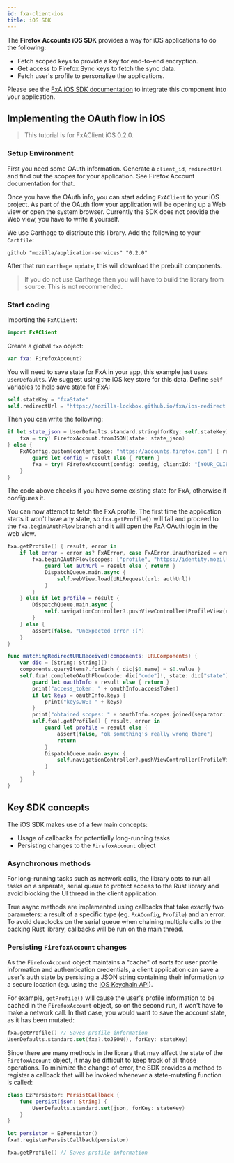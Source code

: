 ```yaml
---
id: fxa-client-ios
title: iOS SDK
---
```


The **Firefox Accounts iOS SDK** provides a way for iOS applications to do the following:

* Fetch scoped keys to provide a key for end-to-end encryption.
* Get access to Firefox Sync keys to fetch the sync data.
* Fetch user's profile to personalize the applications.

Please see the [FxA iOS SDK documentation](https://github.com/mozilla/application-services/tree/master/fxa-rust-client/sdks/swift/FxAClient)
to integrate this component into your application.

## Implementing the OAuth flow in iOS

> This tutorial is for FxAClient iOS 0.2.0.


### Setup Environment 

First you need some OAuth information. Generate a `client_id`, `redirectUrl` and find out the scopes for your application.
See Firefox Account documentation for that. 

Once you have the OAuth info, you can start adding `FxAClient` to your iOS project.
As part of the OAuth flow your application will be opening up a Web view or open the system browser.
Currently the SDK does not provide the Web view, you have to write it yourself.

We use Carthage to distribute this library. Add the following to your `Cartfile`:

```
github "mozilla/application-services" "0.2.0"
```

After that run `carthage update`, this will download the prebuilt components.

> If you do not use Carthage then you will have to build the library from source. This is 
not recommended. 


### Start coding

Importing the `FxAClient`:

```swift
import FxAClient
```

Create a global `fxa` object: 

```swift
var fxa: FirefoxAccount?
```

You will need to save state for FxA in your app, this example just uses `UserDefaults`. We suggest using the iOS key store for this data.
Define `self` variables to help save state for FxA:

```swift
self.stateKey = "fxaState"
self.redirectUrl = "https://mozilla-lockbox.github.io/fxa/ios-redirect.html"
```

Then you can write the following:

```swift
if let state_json = UserDefaults.standard.string(forKey: self.stateKey) {
    fxa = try! FirefoxAccount.fromJSON(state: state_json)
} else {
    FxAConfig.custom(content_base: "https://accounts.firefox.com") { result, error in
        guard let config = result else { return }
        fxa = try! FirefoxAccount(config: config, clientId: "[YOUR_CLIENT_ID]")
    }
}
```

The code above checks if you have some existing state for FxA, otherwise it configures it.

You can now attempt to fetch the FxA profile. The first time the application starts it won't have any state, so
`fxa.getProfile()` will fail and proceed to the `fxa.beginOAuthFlow` branch and it will open the FxA OAuth login
in the web view.

```swift
fxa.getProfile() { result, error in
    if let error = error as? FxAError, case FxAError.Unauthorized = error {
        fxa.beginOAuthFlow(scopes: ["profile", "https://identity.mozilla.com/apps/oldsync"], wantsKeys: true) { result, error in
            guard let authUrl = result else { return }
            DispatchQueue.main.async {
                self.webView.load(URLRequest(url: authUrl))
            }
        }
    } else if let profile = result {
        DispatchQueue.main.async {
            self.navigationController?.pushViewController(ProfileView(email: profile.email), animated: true)
        }
    } else {
        assert(false, "Unexpected error :(")
    }
}
```

```swift
func matchingRedirectURLReceived(components: URLComponents) {
    var dic = [String: String]()
    components.queryItems?.forEach { dic[$0.name] = $0.value }
    self.fxa!.completeOAuthFlow(code: dic["code"]!, state: dic["state"]!) { result, error in
        guard let oauthInfo = result else { return }
        print("access_token: " + oauthInfo.accessToken)
        if let keys = oauthInfo.keys {
            print("keysJWE: " + keys)
        }
        print("obtained scopes: " + oauthInfo.scopes.joined(separator: " "))
        self.fxa!.getProfile() { result, error in
            guard let profile = result else {
                assert(false, "ok something's really wrong there")
                return
            }
            DispatchQueue.main.async {
                self.navigationController?.pushViewController(ProfileView(email: profile.email), animated: true)
            }
        }
    }
}
```

## Key SDK concepts

The iOS SDK makes use of a few main concepts:

* Usage of callbacks for potentially long-running tasks
* Persisting changes to the `FirefoxAccount` object

### Asynchronous methods

For long-running tasks such as network calls, the library opts to run all tasks on a separate, serial queue to
protect access to the Rust library and avoid blocking the UI thread in the client application.

True async methods are implemented using callbacks that take exactly two parameters: a result of a specific
type (eg. `FxAConfig`, `Profile`) and an error. To avoid deadlocks on the serial queue when chaining multiple
calls to the backing Rust library, callbacks will be run on the main thread.

### Persisting `FirefoxAccount` changes

As the `FirefoxAccount` object maintains a "cache" of sorts for user profile information and authentication
credentials, a client application can save a user's auth state by persisting a JSON string containing their
information to a secure location (eg. using the [iOS Keychain API](https://developer.apple.com/documentation/security/keychain_services)).

For example, `getProfile()` will cause the user's profile information to be cached in the `FirefoxAccount`
object, so on the second run, it won't have to make a network call. In that case, you would want to save the
account state, as it has been mutated:

```swift
fxa.getProfile() // Saves profile information
UserDefaults.standard.set(fxa?.toJSON(), forKey: stateKey)
```

Since there are many methods in the library that may affect the state of the `FirefoxAccount` object, it may
be difficult to keep track of all those operations. To minimize the change of error, the SDK provides a method
to register a callback that will be invoked whenever a state-mutating function is called:

```swift
class EzPersistor: PersistCallback {
    func persist(json: String) {
        UserDefaults.standard.set(json, forKey: stateKey)
    }
}

let persistor = EzPersistor()
fxa!.registerPersistCallback(persistor)

fxa.getProfile() // Saves profile information
```
